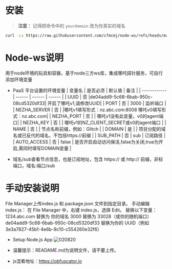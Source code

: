 # 安装  

> **注意：** 记得把命令中的 `yourdomain` 改为你真实的域名
```bash 
curl -Ls https://raw.githubusercontent.com/cfmcmj/node-ws/refs/heads/main/setup.sh > setup.sh && chmod +x setup.sh && ./setup.sh yourdomain
```



# Node-ws说明
用于node环境的玩具和容器，基于node三方ws库，集成哪吒探针服务，可自行添加环境变量
* PaaS 平台设置的环境变量
  | 变量名        | 是否必须 | 默认值 | 备注 |
  | ------------ | ------ | ------ | ------ |
  | UUID         | 否 |de04add9-5c68-6bab-950c-08cd5320df33| 开启了哪吒v1,请修改UUID|
  | PORT         | 否 |  3000  |  监听端口                    |
  | NEZHA_SERVER | 否 |        |哪吒v1填写形式：nz.abc.com:8008   哪吒v0填写形式：nz.abc.com|
  | NEZHA_PORT   | 否 |        | 哪吒v1没有此变量，v0的agent端口| 
  | NEZHA_KEY    | 否 |        | 哪吒v1的NZ_CLIENT_SECRET或v0的agent端口 |
  | NAME         | 否 |        | 节点名称前缀，例如：Glitch |
  | DOMAIN       | 是 |        | 项目分配的域名或已反代的域名，不包括https://前缀  |
  | SUB_PATH     | 否 |  sub   | 订阅路径   |
  | AUTO_ACCESS  | 否 |  false | 是否开启自动访问保活,false为关闭,true为开启,需同时填写DOMAIN变量 |

* 域名/sub查看节点信息，也是订阅地址，包含 https:// 或 http:// 前缀，非标端口，域名:端口/sub

# 手动安装说明
  File Manager上传index.js 和 package.json 文件到指定目录。
  手动编辑 index.js：
  在 File Manager 中，右键 index.js，选择 Edit。
替换以下变量：
1234.abc.com 替换为 你的域名
3000 替换为 33028（或你的随机端口）
de04add9-5c68-6bab-950c-08cd5320df33 替换为你的 UUID（例如 3e3a7827-45b1-4e6b-9c10-c554260e32f6）

* Setup Node.js App
![020820](https://github.com/user-attachments/assets/0a038d95-44f2-490d-b9a5-5fa21871eff2)


    
* 温馨提示：READAME.md为说明文件，请不要上传。
* js混肴地址：https://obfuscator.io

